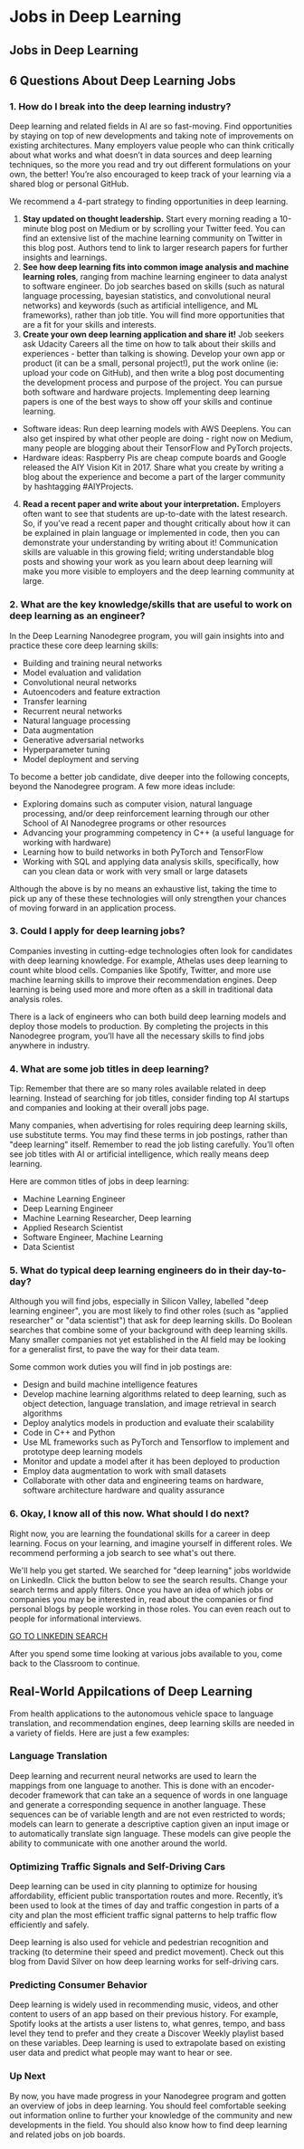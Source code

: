 # Jobs in Deep Learning


## Jobs in Deep Learning


## 6 Questions About Deep Learning Jobs

### 1. How do I break into the deep learning industry?
Deep learning and related fields in AI are so fast-moving. Find opportunities by staying on top of new developments and taking note of improvements on existing architectures. Many employers value people who can think critically about what works and what doesn’t in data sources and deep learning techniques, so the more you read and try out different formulations on your own, the better! You’re also encouraged to keep track of your learning via a shared blog or personal GitHub.

We recommend a 4-part strategy to finding opportunities in deep learning.

1. __Stay updated on thought leadership.__ Start every morning reading a 10-minute blog post on Medium or by scrolling your Twitter feed. You can find an extensive list of the machine learning community on Twitter in this blog post. Authors tend to link to larger research papers for further insights and learnings.
2. __See how deep learning fits into common image analysis and machine learning roles__, ranging from machine learning engineer to data analyst to software engineer. Do job searches based on skills (such as natural language processing, bayesian statistics, and convolutional neural networks) and keywords (such as artificial intelligence, and ML frameworks), rather than job title. You will find more opportunities that are a fit for your skills and interests.
3. __Create your own deep learning application and share it!__ Job seekers ask Udacity Careers all the time on how to talk about their skills and experiences - better than talking is showing. Develop your own app or product (it can be a small, personal project!), put the work online (ie: upload your code on GitHub), and then write a blog post documenting the development process and purpose of the project. You can pursue both software and hardware projects. Implementing deep learning papers is one of the best ways to show off your skills and continue learning.
  * Software ideas: Run deep learning models with AWS Deeplens. You can also get inspired by what other people are doing - right now on Medium, many people are blogging about their TensorFlow and PyTorch projects.
  * Hardware ideas: Raspberry Pis are cheap compute boards and Google released the AIY Vision Kit in 2017. Share what you create by writing a blog about the experience and become a part of the larger community by hashtagging #AIYProjects.

4. __Read a recent paper and write about your interpretation.__ Employers often want to see that students are up-to-date with the latest research. So, if you’ve read a recent paper and thought critically about how it can be explained in plain language or implemented in code, then you can demonstrate your understanding by writing about it! Communication skills are valuable in this growing field; writing understandable blog posts and showing your work as you learn about deep learning will make you more visible to employers and the deep learning community at large.


### 2. What are the key knowledge/skills that are useful to work on deep learning as an engineer?

In the Deep Learning Nanodegree program, you will gain insights into and practice these core deep learning skills:

* Building and training neural networks
* Model evaluation and validation
* Convolutional neural networks
* Autoencoders and feature extraction
* Transfer learning
* Recurrent neural networks
* Natural language processing
* Data augmentation
* Generative adversarial networks
* Hyperparameter tuning
* Model deployment and serving

To become a better job candidate, dive deeper into the following concepts, beyond the Nanodegree program. A few more ideas include:

* Exploring domains such as computer vision, natural language processing, and/or deep reinforcement learning through our other School of AI Nanodegree programs or other resources
* Advancing your programming competency in C++ (a useful language for working with hardware)
* Learning how to build networks in both PyTorch and TensorFlow
* Working with SQL and applying data analysis skills, specifically, how can you clean data or work with very small or large datasets

Although the above is by no means an exhaustive list, taking the time to pick up any of these these technologies will only strengthen your chances of moving forward in an application process.



### 3. Could I apply for deep learning jobs?

Companies investing in cutting-edge technologies often look for candidates with deep learning knowledge. For example, Athelas uses deep learning to count white blood cells. Companies like Spotify, Twitter, and more use machine learning skills to improve their recommendation engines. Deep learning is being used more and more often as a skill in traditional data analysis roles.

There is a lack of engineers who can both build deep learning models and deploy those models to production. By completing the projects in this Nanodegree program, you’ll have all the necessary skills to find jobs anywhere in industry.



### 4. What are some job titles in deep learning?

Tip: Remember that there are so many roles available related in deep learning. Instead of searching for job titles, consider finding top AI startups and companies and looking at their overall jobs page.

Many companies, when advertising for roles requiring deep learning skills, use substitute terms. You may find these terms in job postings, rather than "deep learning" itself. Remember to read the job listing carefully. You’ll often see job titles with AI or artificial intelligence, which really means deep learning.

Here are common titles of jobs in deep learning:

* Machine Learning Engineer
* Deep Learning Engineer
* Machine Learning Researcher, Deep learning
* Applied Research Scientist
* Software Engineer, Machine Learning
* Data Scientist



### 5. What do typical deep learning engineers do in their day-to-day?

Although you will find jobs, especially in Silicon Valley, labelled "deep learning engineer", you are most likely to find other roles (such as "applied researcher" or "data scientist") that ask for deep learning skills. Do Boolean searches that combine some of your background with deep learning skills. Many smaller companies not yet established in the AI field may be looking for a generalist first, to pave the way for their data team.

Some common work duties you will find in job postings are:

* Design and build machine intelligence features
* Develop machine learning algorithms related to deep learning, such as object detection, language translation, and image retrieval in search algorithms
* Deploy analytics models in production and evaluate their scalability
* Code in C++ and Python
* Use ML frameworks such as PyTorch and Tensorflow to implement and prototype deep learning models
* Monitor and update a model after it has been deployed to production
* Employ data augmentation to work with small datasets
* Collaborate with other data and engineering teams on hardware, software architecture hardware and quality assurance



### 6. Okay, I know all of this now. What should I do next?
Right now, you are learning the foundational skills for a career in deep learning. Focus on your learning, and imagine yourself in different roles. We recommend performing a job search to see what's out there.

We'll help you get started. We searched for "deep learning" jobs worldwide on LinkedIn. Click the button below to see the search results. Change your search terms and apply filters. Once you have an idea of which jobs or companies you may be interested in, read about the companies or find personal blogs by people working in those roles. You can even reach out to people for informational interviews.

[GO TO LINKEDIN SEARCH](https://www.linkedin.com/jobs/search/?keywords=deep%20learning&location=Worldwide&locationId=OTHERS.worldwide)

After you spend some time looking at various jobs available to you, come back to the Classroom to continue.





## Real-World Appilcations of Deep Learning


From health applications to the autonomous vehicle space to language translation, and recommendation engines, deep learning skills are needed in a variety of fields. Here are just a few examples:

### Language Translation

Deep learning and recurrent neural networks are used to learn the mappings from one language to another. This is done with an encoder-decoder framework that can take an a sequence of words in one language and generate a corresponding sequence in another language. These sequences can be of variable length and are not even restricted to words; models can learn to generate a descriptive caption given an input image or to automatically translate sign language. These models can give people the ability to communicate with one another around the world.


### Optimizing Traffic Signals and Self-Driving Cars

Deep learning can be used in city planning to optimize for housing affordability, efficient public transportation routes and more. Recently, it’s been used to look at the times of day and traffic congestion in parts of a city and plan the most efficient traffic signal patterns to help traffic flow efficiently and safely.

Deep learning is also used for vehicle and pedestrian recognition and tracking (to determine their speed and predict movement). Check out this blog from David Silver on how deep learning works for self-driving cars.


### Predicting Consumer Behavior

Deep learning is widely used in recommending music, videos, and other content to users of an app based on their previous history. For example, Spotify looks at the artists a user listens to, what genres, tempo, and bass level they tend to prefer and they create a Discover Weekly playlist based on these variables. Deep learning is used to extrapolate based on existing user data and predict what people may want to hear or see.


### Up Next

By now, you have made progress in your Nanodegree program and gotten an overview of jobs in deep learning. You should feel comfortable seeking out information online to further your knowledge of the community and new developments in the field. You should also know how to find deep learning and related jobs on job boards.













